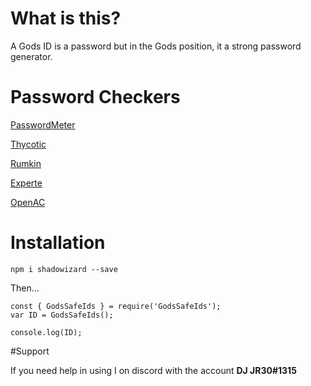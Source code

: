# What is this?

A Gods ID is a password but in the Gods position, it a strong password generator.

# Password Checkers

[PasswordMeter](http://www.passwordmeter.com/)

[Thycotic](https://thycotic.com/resources/password-strength-checker/)

[Rumkin](http://rumkin.com/tools/password/passchk.php)

[Experte](https://www.experte.com/password-check)

[OpenAC](https://www2.open.ac.uk/openlearn/password_check/)

# Installation

`npm i shadowizard --save`

Then...

```
const { GodsSafeIds } = require('GodsSafeIds');
var ID = GodsSafeIds();

console.log(ID);
```

#Support

If you need help in using I on discord with the account **DJ JR30#1315**